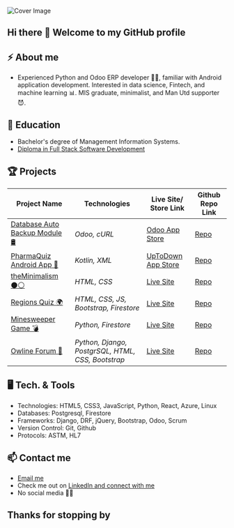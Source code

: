 ![Cover Image](https://media.licdn.com/dms/image/D4E16AQFds7cpAJygjg/profile-displaybackgroundimage-shrink_350_1400/0/1707939115455?e=1713398400&v=beta&t=B4IXlDwSagLWcq0dI6FK3gpCLz-TVCTqoLspwvWCwZQ)


## Hi there 👋 Welcome to my GitHub profile

## ⚡ About me

- Experienced Python and Odoo ERP developer 👴🏽, familiar with Android application development. Interested in data science, Fintech, and machine learning 📊. MIS graduate, minimalist, and Man Utd supporter 😈.


## 🔭 Education
- Bachelor's degree of Management Information Systems.
- [Diploma in Full Stack Software Development](https://www.credential.net/ff990856-7776-443c-9c5f-5fd0e44a1f4f#gs.4l18em)


## 🏆 Projects

| Project Name | Technologies| Live Site/ Store Link | Github Repo Link |
| --------------------- | --------------------- | --------------------- | --------------------- |
| <u>Database Auto Backup Module 🛢</u> | _Odoo, cURL_ | [Odoo App Store](https://apps.odoo.com/apps/modules/14.0/database_autobackup/) | [Repo](https://github.com/khubabshams/Odoo-Database-Auto-Backup) |
| <u>PharmaQuiz Android App 📱</u> | _Kotlin, XML_ | [UpToDown App Store](https://pharmaquiz.en.uptodown.com/android) | [Repo](https://github.com/khubabshams/PharmaQuiz) |
| <u>theMinimalism ⚫⚪</u> | _HTML, CSS_ | [Live Site](https://khubabshams.github.io/minimalism/) | [Repo](https://github.com/khubabshams/minimalism) |
| <u>Regions Quiz 🌍</u> | _HTML, CSS, JS, Bootstrap, Firestore_ | [Live Site](https://khubabshams.github.io/regions-quiz/) | [Repo](https://github.com/khubabshams/regions-quiz) |
| <u>Minesweeper Game 💣</u> | _Python, Firestore_ | [Live Site](https://cli-minesweeper.herokuapp.com/) | [Repo](https://github.com/khubabshams/minesweeper) |
| <u>Owline Forum 💬</u> | _Python, Django, PostgrSQL, HTML, CSS, Bootstrap_ | [Live Site](https://owline.herokuapp.com/) | [Repo](https://github.com/khubabshams/owline) |


## 🖥️ Tech. & Tools
- Technologies: 		HTML5, CSS3, JavaScript, Python, React, Azure, Linux
- Databases:			  Postgresql, Firestore
- Frameworks:		    Django, DRF, jQuery, Bootstrap, Odoo, Scrum
- Version Control:  Git, Github
- Protocols:        ASTM, HL7


## 📫 Contact me

- <a href="mailto:kshamse4@gmail.com">Email me</a>
- Check me out on [LinkedIn and connect with me](https://www.linkedin.com/in/khubabshams/)
- No social media 📵😅


## Thanks for stopping by
